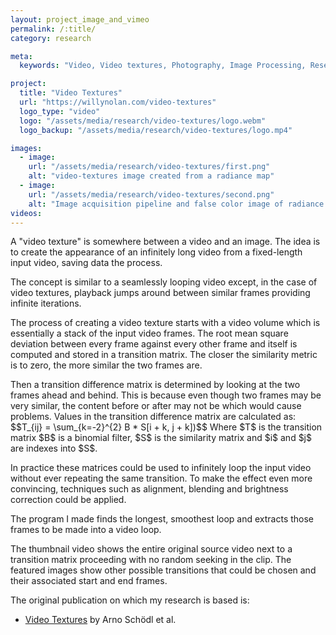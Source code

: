 ```yaml
---
layout: project_image_and_vimeo
permalink: /:title/
category: research

meta:
  keywords: "Video, Video textures, Photography, Image Processing, Research, Computational Photography"

project:
  title: "Video Textures"
  url: "https://willynolan.com/video-textures"
  logo_type: "video"
  logo: "/assets/media/research/video-textures/logo.webm"
  logo_backup: "/assets/media/research/video-textures/logo.mp4"

images:
  - image:
    url: "/assets/media/research/video-textures/first.png"
    alt: "video-textures image created from a radiance map"
  - image:
    url: "/assets/media/research/video-textures/second.png"
    alt: "Image acquisition pipeline and false color image of radiance map"
videos:
---
```

<p>
A "video texture" is somewhere between a video and an image.
The idea is to create the appearance of an infinitely long video from a fixed-length input video, saving data
the process.
</p>

<p>  
The concept is similar to a seamlessly looping video except, in the case of video textures, playback jumps around between similar 
frames providing infinite iterations.
</p>

<p>
The process of creating a video texture starts with a video volume which is essentially a stack of the input video frames.
The root mean square deviation between every frame against every other frame and itself is computed and stored in 
a transition matrix. The closer the similarity metric is to zero, the more similar the two frames are.
</p>

<p>
Then a transition difference matrix is determined by looking at the two frames ahead and behind.  This is because 
even though two frames may be very similar, the content before or after may not be which would cause problems. Values 
in the transition difference matrix are calculated as:
$$T_{ij} = \sum_{k=-2}^{2} B * S[i + k, j + k])$$
Where $T$ is the transition matrix $B$ is a binomial filter, $S$ is the similarity matrix and $i$ and $j$ are indexes into $S$.
</p>

<p>
In practice these matrices could be used to infinitely loop the input video without ever repeating the same transition.
To make the effect even more convincing, techniques such as alignment, blending and brightness correction could be applied.
</p>

<p>
The program I made finds the longest, smoothest loop and extracts those frames to be made into a video loop.
</p>

<p>
The thumbnail video shows the entire original source video next to a transition matrix proceeding with no random seeking
in the clip. The featured images show other possible transitions that could be chosen and their associated start and end 
frames.
</p>

<p>
The original publication on which my research is based is:
</p>

<ul>
    <li>
        <a href="https://dl.acm.org/doi/10.1145/344779.345012">Video Textures</a> by Arno Sch&ouml;dl et al.
    </li>
</ul>

